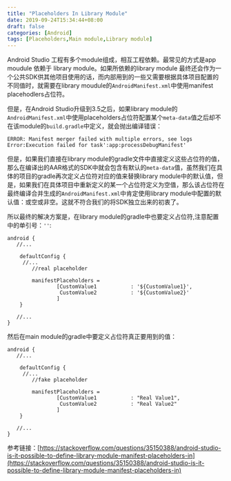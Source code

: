 ```yaml
---
title: "Placeholders In Library Module"
date: 2019-09-24T15:34:44+08:00
draft: false
categories: [Android]
tags: [Placeholders,Main module,Library module]
---
```


Android Studio 工程有多个module组成，相互工程依赖。最常见的方式是app moudule 依赖于 library module。如果所依赖的library module 最终还会作为一个公共SDK供其他项目使用的话，而内部用到的一些又需要根据具体项目配置的不同值时，就需要在library moudule的`AndroidManifest.xml`中使用manifest placehodlers占位符。

但是，在Android Studio升级到3.5之后，如果library module的`AndroidManifest.xml`中使用placeholders占位符配置某个`meta-data`值之后却不在该module的`build.gradle`中定义，就会抛出编译错误：

```
ERROR: Manifest merger failed with multiple errors, see logs
Error:Execution failed for task':app:processDebugManifest'

```

但是，如果我们直接在library module的gradle文件中直接定义这些占位符的值，那么在编译出的AAR格式的SDK中就会包含有默认的`meta-data`值，虽然我们在具体的项目的gradle再次定义占位符对应的值来替换library module中的默认值，但是，如果我们在具体项目中重新定义的某一个占位符定义为空值，那么该占位符在最终编译合并生成的`AndroidManifest.xml`中肯定使用library module中配置的默认值：或空或非空。这就不符合我们的将SDK独立出来的初衷了。

所以最终的解决方案是，在library module的gradle中也要定义占位符,注意配置中的单引号：`''`:

```shell
android {
   //...

    defaultConfig {
     //...
        //real placeholder

        manifestPlaceholders =
                [CustomValue1           : '${CustomValue1}',
                 CustomValue2           : '${CustomValue2}'
                ]
    }

   //...
}
```

然后在main module的gradle中要定义占位符真正要用到的值：

```shell
android {
   //...

    defaultConfig {
     //...
        //fake placeholder

        manifestPlaceholders =
                [CustomValue1           : "Real Value1",
                 CustomValue2           : "Real Value2"
                ]
    }

   //...
}
```

 
 参考链接：[https://stackoverflow.com/questions/35150388/android-studio-is-it-possible-to-define-library-module-manifest-placeholders-in](https://stackoverflow.com/questions/35150388/android-studio-is-it-possible-to-define-library-module-manifest-placeholders-in)